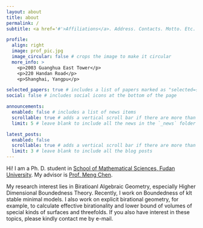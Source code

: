 ```yaml
---
layout: about
title: about
permalink: /
subtitle: <a href='#'>Affiliations</a>. Address. Contacts. Motto. Etc.

profile:
  align: right
  image: prof_pic.jpg
  image_circular: false # crops the image to make it circular
  more_info: >
    <p>2003 Guanghua East Tower</p>
    <p>220 Handan Road</p>
    <p>Shanghai, Yangpu</p>

selected_papers: true # includes a list of papers marked as "selected={true}"
social: false # includes social icons at the bottom of the page

announcements:
  enabled: false # includes a list of news items
  scrollable: true # adds a vertical scroll bar if there are more than 3 news items
  limit: 5 # leave blank to include all the news in the `_news` folder

latest_posts:
  enabled: false
  scrollable: true # adds a vertical scroll bar if there are more than 3 new posts items
  limit: 3 # leave blank to include all the blog posts
---
```


Hi! I am a Ph. D. student in [School of Mathematical Sciences, Fudan University](https://math.fudan.edu.cn/). My advisor is [Prof. Meng Chen](https://faculty.fudan.edu.cn/chenmeng/zh_CN/index.htm).

My research interest lies in Biratioanl Algebraic Geometry, especially Higher Dimensional Boundedness Theory. Recently, I work on Boundedness of klt stable minimal models. I also work on explicit birational geometry, for example, to calculate effective birationality and lower bound of volumes of special kinds of surfaces and threefolds. If you also have interest in these topics, please kindly contact me by e-mail.
